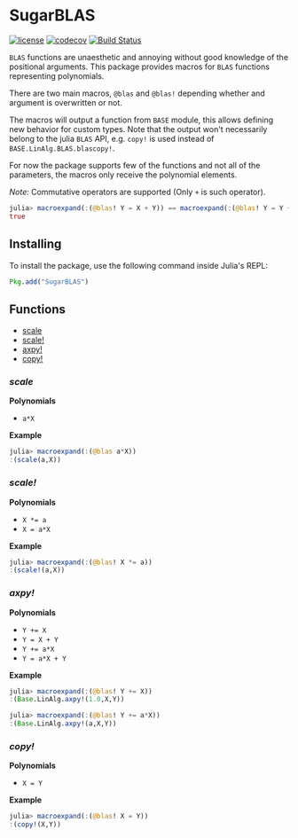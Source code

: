 # SugarBLAS

[![license](https://img.shields.io/github/license/mashape/apistatus.svg?maxAge=2592000)](https://github.com/JuliaLang/IterativeSolvers.jl/blob/master/LICENSE)
[![codecov](https://codecov.io/gh/lopezm94/SugarBLAS.jl/coverage.svg?branch=master)](https://codecov.io/gh/lopezm94/SugarBLAS.jl)
[![Build Status](https://travis-ci.org/lopezm94/SugarBLAS.jl.svg?branch=master)](https://travis-ci.org/lopezm94/SugarBLAS.jl?branch=master)

`BLAS` functions are unaesthetic and annoying without good knowledge of the positional
arguments. This package provides macros for `BLAS` functions representing polynomials.

There are two main macros, `@blas` and `@blas!` depending whether and argument is
overwritten or not.

The macros will output a function from `BASE` module, this allows defining
new behavior for custom types. Note that the output won't necessarily belong to the
julia `BLAS` API, e.g. `copy!` is used instead of `BASE.LinAlg.BLAS.blascopy!`.

For now the package supports few of the functions and not all of the parameters, the
macros only receive the polynomial elements.

*Note:* Commutative operators are supported (Only `+` is such operator).

```julia
julia> macroexpand(:(@blas! Y = X + Y)) == macroexpand(:(@blas! Y = Y + X))
true
```

## Installing

To install the package, use the following command inside Julia's REPL:
```julia
Pkg.add("SugarBLAS")
```

## Functions

- [scale](#scale)
- [scale!](#scale!)
- [axpy!](#axpy!)
- [copy!](#copy!)


### *scale*

**Polynomials**

- `a*X`

**Example**

```julia
julia> macroexpand(:(@blas a*X))
:(scale(a,X))
```


### *scale!*

**Polynomials**

- `X *= a`
- `X = a*X`

**Example**

```julia
julia> macroexpand(:(@blas! X *= a))
:(scale!(a,X))
```


### *axpy!*

**Polynomials**

- `Y += X`
- `Y = X + Y`
- `Y += a*X`
- `Y = a*X + Y`

**Example**

```julia
julia> macroexpand(:(@blas! Y += X))
:(Base.LinAlg.axpy!(1.0,X,Y))

julia> macroexpand(:(@blas! Y += a*X))
:(Base.LinAlg.axpy!(a,X,Y))
```


### *copy!*

**Polynomials**

- `X = Y`

**Example**

```julia
julia> macroexpand(:(@blas! X = Y))
:(copy!(X,Y))
```
